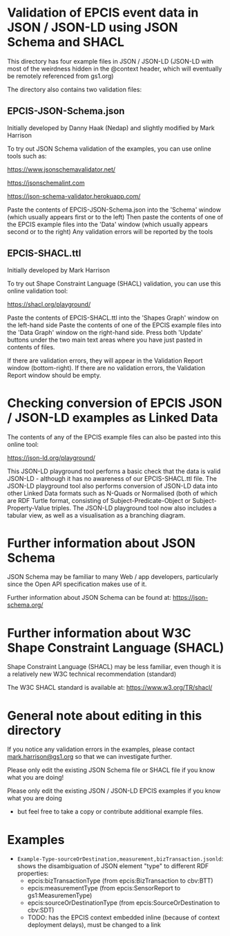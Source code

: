 # Validation of EPCIS event data in JSON / JSON-LD using JSON Schema and SHACL

This directory has four example files in JSON / JSON-LD  (JSON-LD with most of the  weirdness hidden in the @context header, which will eventually be remotely referenced from gs1.org)

The directory also contains two validation files:

## EPCIS-JSON-Schema.json

Initially developed by Danny Haak (Nedap) and slightly modified by Mark Harrison

To try out JSON Schema validation of the examples, you can use online tools such as:

https://www.jsonschemavalidator.net/

https://jsonschemalint.com

https://json-schema-validator.herokuapp.com/

Paste the contents of EPCIS-JSON-Schema.json into the 'Schema' window (which usually appears first or to the left)
Then paste the contents of one of the EPCIS example files into the 'Data' window (which usually appears second or to the right)
Any validation errors will be reported by the tools

## EPCIS-SHACL.ttl

Initially developed by Mark Harrison

To try out Shape Constraint Language (SHACL) validation, you can use this online validation tool:

https://shacl.org/playground/

Paste the contents of EPCIS-SHACL.ttl into the 'Shapes Graph' window on the left-hand side
Paste the contents of one of the EPCIS example files into the 'Data Graph' window on the right-hand side.
Press both 'Update' buttons under the two  main text areas where you have just pasted in contents of files.

If there are validation errors, they will appear in the Validation Report window (bottom-right).
If there are no validation errors, the Validation Report window should be empty.


# Checking conversion of EPCIS JSON / JSON-LD examples as Linked Data

The contents of any of the EPCIS example files can also be pasted into this online tool:

https://json-ld.org/playground/

This JSON-LD playground tool perforns a basic check that the data is valid JSON-LD - although it has no awareness of our EPCIS-SHACL.ttl file.
The JSON-LD playground tool also performs conversion of JSON-LD data into other Linked Data formats such as N-Quads or Normalised (both of which are RDF Turtle format, consisting of Subject-Predicate-Object or Subject-Property-Value triples.
The JSON-LD playground tool now also includes a tabular view, as well as a visualisation as  a branching diagram.

# Further information about JSON Schema

JSON Schema may be familiar to many Web / app developers, particularly since the Open API specification makes use of it.

Further information about JSON Schema can be found at: https://json-schema.org/

# Further information about W3C Shape Constraint Language (SHACL)

Shape Constraint Language (SHACL) may be less familiar, even though it is a relatively new W3C technical recommendation (standard)

The W3C SHACL standard is available at: https://www.w3.org/TR/shacl/

# General note about editing in this directory

If you notice any validation errors in the examples, please contact mark.harrison@gs1.org so that we can investigate further.

Please only edit the existing JSON Schema file or SHACL file if you know what you are doing!

Please only edit the existing JSON / JSON-LD EPCIS examples if you know what you are doing 
- but feel free to take a copy or contribute additional example files.

# Examples

- `Example-Type-sourceOrDestination,measurement,bizTransaction.jsonld`: 
  shows the disambiguation of JSON element "type" to different RDF properties:
  - epcis:bizTransactionType (from epcis:BizTransaction to cbv:BTT)
  - epcis:measurementType (from epcis:SensorReport to gs1:MeasuremenType)
  - epcis:sourceOrDestinationType (from epcis:SourceOrDestination to cbv:SDT)
  - TODO: has the EPCIS context embedded inline (because of context deployment delays), must be changed to a link
